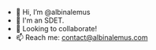 - 👋 Hi, I’m @albinalemus
- 👀 I'm an SDET.
- 💞️ Looking to collaborate!
- 📫 Reach me: contact@albinalemus.com

<!---
albinalemus/albinalemus is a ✨ special ✨ repository because its `README.md` (this file) appears on your GitHub profile.
You can click the Preview link to take a look at your changes.
--->
